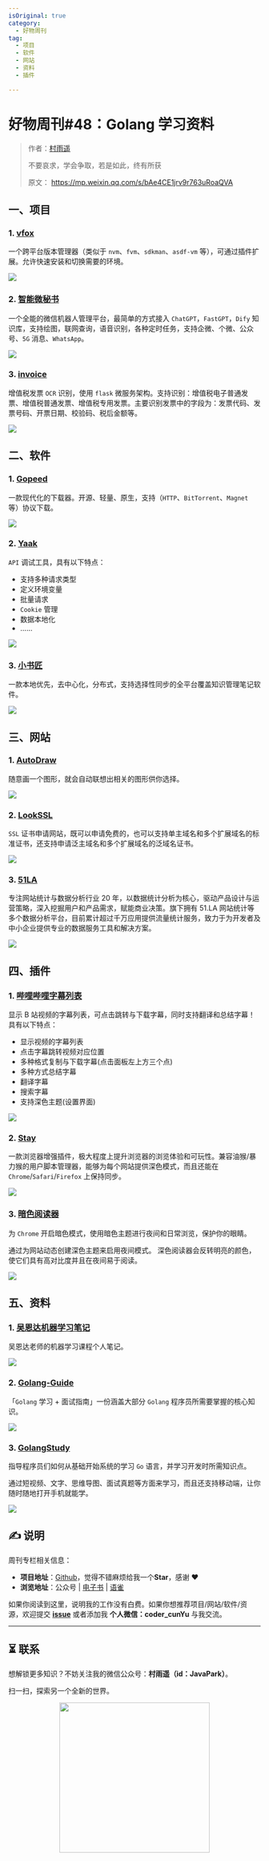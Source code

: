 ```yaml
---
isOriginal: true
category:
  - 好物周刊
tag:
  - 项目
  - 软件
  - 网站
  - 资料
  - 插件

---
```


# 好物周刊#48：Golang 学习资料

> 作者：[村雨遥](https://github.com/cunyu1943)
> 
> 不要哀求，学会争取，若是如此，终有所获
> 
> 原文：
https://mp.weixin.qq.com/s/bAe4CE1jrv9r763uRoaQVA


## 一、项目

### 1. [vfox](https://github.com/version-fox/vfox)

一个跨平台版本管理器（类似于 `nvm`、`fvm`、`sdkman`、`asdf-vm` 等），可通过插件扩展。允许快速安装和切换需要的环境。

![](assets/0309-0315/chrome_1710202083.webp)

### 2. [智能微秘书](https://github.com/leochen-g/wechat-assistant-pro)

一个全能的微信机器人管理平台，最简单的方式接入 `ChatGPT`，`FastGPT`，`Dify` 知识库，支持绘图，联网查询，语音识别，各种定时任务，支持企微、个微、公众号、`5G` 消息、`WhatsApp`。

![](assets/0309-0315/chrome_1710202054.webp)

### 3. [invoice](https://github.com/guanshuicheng/invoice)

增值税发票 `OCR` 识别，使用 `flask` 微服务架构。支持识别：增值税电子普通发票、增值税普通发票、增值税专用发票。主要识别发票中的字段为：发票代码、发票号码、开票日期、校验码、税后金额等。

![](assets/0309-0315/chrome_1710201957.webp)

## 二、软件

### 1. [Gopeed](https://gopeed.com/zh-CN)

一款现代化的下载器。开源、轻量、原生，支持（`HTTP`、`BitTorrent`、`Magnet` 等）协议下载。

![](assets/0309-0315/20240305-1709596845.webp)

### 2. [Yaak](https://yaak.app/)

`API` 调试工具，具有以下特点：

-   支持多种请求类型
-   定义环境变量
-   批量请求
-   `Cookie` 管理
-   数据本地化
-   ……

![](assets/0309-0315/chrome_1710202155.webp)

### 3. [小书匠](https://github.com/suziwen/markdownxiaoshujiang)

一款本地优先，去中心化，分布式，支持选择性同步的全平台覆盖知识管理笔记软件。

![](assets/0309-0315/chrome_1710202176.webp)

## 三、网站

### 1. [AutoDraw](https://www.autodraw.com/)

随意画一个图形，就会自动联想出相关的图形供你选择。

![](assets/0309-0315/20240226-1708936970.webp)

### 2. [LookSSL](https://www.lookssl.com/)

`SSL` 证书申请网站，既可以申请免费的，也可以支持单主域名和多个扩展域名的标准证书，还支持申请泛主域名和多个扩展域名的泛域名证书。

![](assets/0309-0315/20240227-1708991973.webp)

### 3. [51LA](https://www.51.la/)

专注网站统计与数据分析行业 20 年，以数据统计分析为核心，驱动产品设计与运营策略，深入挖掘用户和产品需求，赋能商业决策。旗下拥有 51.LA  网站统计等多个数据分析平台，目前累计超过千万应用提供流量统计服务，致力于为开发者及中小企业提供专业的数据服务工具和解决方案。

![](assets/0309-0315/20240227-1708991901.webp)

## 四、插件

### 1. [哔哩哔哩字幕列表](https://chromewebstore.google.com/detail/哔哩哔哩字幕列表/bciglihaegkdhoogebcdblfhppoilclp)

显示 B 站视频的字幕列表，可点击跳转与下载字幕，同时支持翻译和总结字幕！具有以下特点：

-   显示视频的字幕列表
-   点击字幕跳转视频对应位置
-   多种格式复制与下载字幕(点击面板左上方三个点) 
-   多种方式总结字幕
-   翻译字幕
-   搜索字幕
-   支持深色主题(设置界面)

![](assets/0309-0315/20240305-1709596794.webp)

### 2. [Stay](https://chromewebstore.google.com/detail/stay-连接浏览器世界！/hpbebebpjajeiadiakgckpahmhkbkpoa?hl=zh-CN)

一款浏览器增强插件，极大程度上提升浏览器的浏览体验和可玩性。兼容油猴/暴力猴的用户脚本管理器，能够为每个网站提供深色模式，而且还能在`Chrome`/`Safari`/`Firefox` 上保持同步。

![](assets/0309-0315/20240305-1709596737.webp)

### 3. [暗色阅读器](https://chromewebstore.google.com/detail/暗色阅读器-chrome的暗色模式/akpkoodohacdmlddblgnaahbbfjplcig)

为 `Chrome` 开启暗色模式，使用暗色主题进行夜间和日常浏览，保护你的眼睛。

通过为网站动态创建深色主题来启用夜间模式。 深色阅读器会反转明亮的颜色，使它们具有高对比度并且在夜间易于阅读。

![](assets/0309-0315/20240305-1709596810.webp)

## 五、资料

### 1. [吴恩达机器学习笔记](https://github.com/fengdu78/Coursera-ML-AndrewNg-Notes)

吴恩达老师的机器学习课程个人笔记。

![](assets/0309-0315/20240229-1709165478.webp)

### 2. [Golang-Guide](https://github.com/mao888/golang-guide)

「`Golang` 学习 + 面试指南」一份涵盖大部分 `Golang` 程序员所需要掌握的核心知识。

![](assets/0309-0315/chrome_1710202276.webp)

### 3. [GolangStudy](https://github.com/cnymw/GolangStudy)

指导程序员们如何从基础开始系统的学习 `Go` 语言，并学习开发时所需知识点。

通过短视频、文字、思维导图、面试真题等方面来学习，而且还支持移动端，让你随时随地打开手机就能学。

![](assets/0309-0315/chrome_1710202231.webp)

## ✍️ 说明

周刊专栏相关信息：

- **项目地址**：[Github](https://github.com/cunyu1943/weekly)，觉得不错麻烦给我一个**Star**，感谢 ❤️
- **浏览地址**：公众号 | [电子书](https://cunyu1943.github.io/weekly) | [语雀](https://yuque.com/cunyu1943/weekly)

如果你阅读到这里，说明我的工作没有白费。如果你想推荐项目/网站/软件/资源，欢迎提交 **[issue](https://github.com/cunyu1943/weekly/issues)** 或者添加我 **个人微信：coder_cunYu** 与我交流。

---

## ⏳ 联系

想解锁更多知识？不妨关注我的微信公众号：**村雨遥（id：JavaPark）**。

扫一扫，探索另一个全新的世界。

<center>
<img src="/contact/contact.png" width="300">
</center>



